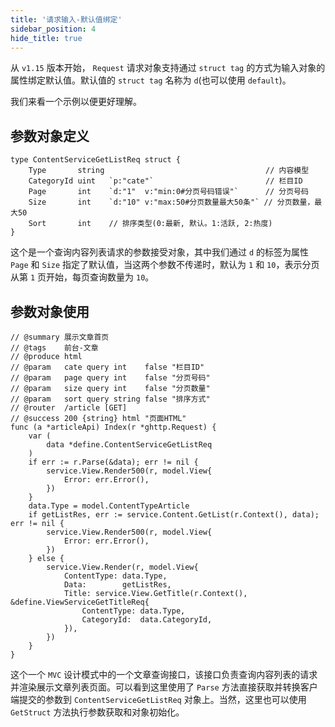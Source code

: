 ```yaml
---
title: '请求输入-默认值绑定'
sidebar_position: 4
hide_title: true
---
```


从 `v1.15` 版本开始， `Request` 请求对象支持通过 `struct tag` 的方式为输入对象的属性绑定默认值。默认值的 `struct tag` 名称为 `d`(也可以使用 `default`)。

我们来看一个示例以便更好理解。

## 参数对象定义

```
type ContentServiceGetListReq struct {
	Type       string                                    // 内容模型
	CategoryId uint   `p:"cate"`                         // 栏目ID
	Page       int    `d:"1"  v:"min:0#分页号码错误"`      // 分页号码
	Size       int    `d:"10" v:"max:50#分页数量最大50条"` // 分页数量，最大50
	Sort       int    // 排序类型(0:最新, 默认。1:活跃, 2:热度)
}
```

这个是一个查询内容列表请求的参数接受对象，其中我们通过 `d` 的标签为属性 `Page` 和 `Size` 指定了默认值，当这两个参数不传递时，默认为 `1` 和 `10`，表示分页从第 `1` 页开始，每页查询数量为 `10`。

## 参数对象使用

```
// @summary 展示文章首页
// @tags    前台-文章
// @produce html
// @param   cate query int    false "栏目ID"
// @param   page query int    false "分页号码"
// @param   size query int    false "分页数量"
// @param   sort query string false "排序方式"
// @router  /article [GET]
// @success 200 {string} html "页面HTML"
func (a *articleApi) Index(r *ghttp.Request) {
	var (
		data *define.ContentServiceGetListReq
	)
	if err := r.Parse(&data); err != nil {
		service.View.Render500(r, model.View{
			Error: err.Error(),
		})
	}
	data.Type = model.ContentTypeArticle
	if getListRes, err := service.Content.GetList(r.Context(), data); err != nil {
		service.View.Render500(r, model.View{
			Error: err.Error(),
		})
	} else {
		service.View.Render(r, model.View{
			ContentType: data.Type,
			Data:        getListRes,
			Title: service.View.GetTitle(r.Context(), &define.ViewServiceGetTitleReq{
				ContentType: data.Type,
				CategoryId:  data.CategoryId,
			}),
		})
	}
}
```

这个一个 `MVC` 设计模式中的一个文章查询接口，该接口负责查询内容列表的请求并渲染展示文章列表页面。可以看到这里使用了 `Parse` 方法直接获取并转换客户端提交的参数到 `ContentServiceGetListReq` 对象上。当然，这里也可以使用 `GetStruct` 方法执行参数获取和对象初始化。